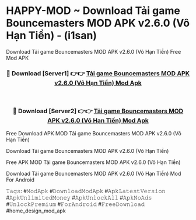 # HAPPY-MOD ~ Download Tải game Bouncemasters MOD APK v2.6.0 (Vô Hạn Tiền) - (i1san)
Download Tải game Bouncemasters MOD APK v2.6.0 (Vô Hạn Tiền) Free Mod APK

<div align="center">
<h3>🔴 Download [Server1] 👉👉 <a href="https://apk-comot.site?title=Tải_game_Bouncemasters_MOD_APK_v2.6.0_(Vô_Hạn_Tiền)">Tải game Bouncemasters MOD APK v2.6.0 (Vô Hạn Tiền) Mod Apk</a></h3><br>

<h3>🔴 Download [Server2] 👉👉 <a href="https://apk-comot.site?title=Tải_game_Bouncemasters_MOD_APK_v2.6.0_(Vô_Hạn_Tiền)">Tải game Bouncemasters MOD APK v2.6.0 (Vô Hạn Tiền) Mod Apk</a></h3>
</div>


Free Download APK MOD Tải game Bouncemasters MOD APK v2.6.0 (Vô Hạn Tiền)

Download Tải game Bouncemasters MOD APK v2.6.0 (Vô Hạn Tiền) 

Free APK MOD Tải game Bouncemasters MOD APK v2.6.0 (Vô Hạn Tiền) 

Download Tải game Bouncemasters MOD APK v2.6.0 (Vô Hạn Tiền) Mod For Android

𝚃𝚊𝚐𝚜: #𝙼𝚘𝚍𝙰𝚙𝚔 #𝙳𝚘𝚠𝚗𝚕𝚘𝚊𝚍𝙼𝚘𝚍𝙰𝚙𝚔 #𝙰𝚙𝚔𝙻𝚊𝚝𝚎𝚜𝚝𝚅𝚎𝚛𝚜𝚒𝚘𝚗 #𝙰𝚙𝚔𝚄𝚗𝚕𝚒𝚖𝚒𝚝𝚎𝚍𝙼𝚘𝚗𝚎𝚢 #𝙰𝚙𝚔𝚄𝚗𝚕𝚘𝚌𝚔𝙰𝚕𝚕 #𝙰𝚙𝚔𝙽𝚘𝙰𝚍𝚜 #𝚄𝚗𝚕𝚘𝚌𝚔𝙿𝚛𝚎𝚖𝚒𝚞𝚖 #𝙵𝚘𝚛𝙰𝚗𝚍𝚛𝚘𝚒𝚍 #𝙵𝚛𝚎𝚎𝙳𝚘𝚠𝚗𝚕𝚘𝚊𝚍 #home_design_mod_apk